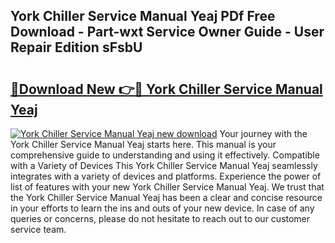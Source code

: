 ## York Chiller Service Manual Yeaj PDf Free Download - Part-wxt Service Owner Guide - User Repair Edition sFsbU

# <h2><a href="http://bc64341.oget.top/?id=York+Chiller+Service+Manual+Yeaj">🔗Download New 👉🔴 York Chiller Service Manual Yeaj</a></h2>

[![York Chiller Service Manual Yeaj new download](https://i.imgur.com/5g1atiW.png)](http://bc64341.oget.top/?id=York+Chiller+Service+Manual+Yeaj)
Your journey with the York Chiller Service Manual Yeaj starts here. This manual is your comprehensive guide to understanding and using it effectively. Compatible with a Variety of Devices This York Chiller Service Manual Yeaj seamlessly integrates with a variety of devices and platforms. Experience the power of list of features with your new York Chiller Service Manual Yeaj. We trust that the York Chiller Service Manual Yeaj has been a clear and concise resource in your efforts to learn the ins and outs of your new device. In case of any queries or concerns, please do not hesitate to reach out to our customer service team.
